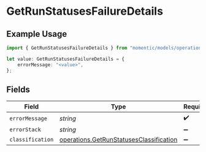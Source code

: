 # GetRunStatusesFailureDetails

## Example Usage

```typescript
import { GetRunStatusesFailureDetails } from "momentic/models/operations";

let value: GetRunStatusesFailureDetails = {
    errorMessage: "<value>",
};
```

## Fields

| Field                                                                                              | Type                                                                                               | Required                                                                                           | Description                                                                                        |
| -------------------------------------------------------------------------------------------------- | -------------------------------------------------------------------------------------------------- | -------------------------------------------------------------------------------------------------- | -------------------------------------------------------------------------------------------------- |
| `errorMessage`                                                                                     | *string*                                                                                           | :heavy_check_mark:                                                                                 | N/A                                                                                                |
| `errorStack`                                                                                       | *string*                                                                                           | :heavy_minus_sign:                                                                                 | N/A                                                                                                |
| `classification`                                                                                   | [operations.GetRunStatusesClassification](../../models/operations/getrunstatusesclassification.md) | :heavy_minus_sign:                                                                                 | N/A                                                                                                |